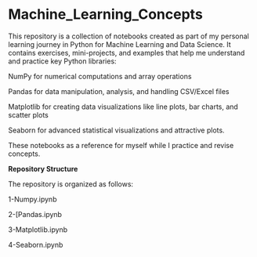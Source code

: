 # Machine_Learning_Concepts



This repository is a collection of notebooks created as part of my personal learning journey in Python for Machine Learning and Data Science. It contains exercises, mini-projects, and examples that help me understand and practice key Python libraries:

NumPy for numerical computations and array operations

Pandas for data manipulation, analysis, and handling CSV/Excel files

Matplotlib for creating data visualizations like line plots, bar charts, and scatter plots 

Seaborn for advanced statistical visualizations and attractive plots. 

These notebooks as a reference for myself while I practice and revise concepts.

**Repository Structure**

The repository is organized as follows:

1-Numpy.ipynb

2-[Pandas.ipynb

3-Matplotlib.ipynb

4-Seaborn.ipynb


